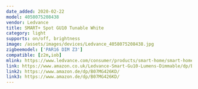 ```yaml
---
date_added: 2020-02-22
model: 4058075208438
vendor: Ledvance
title: SMART+ Spot GU10 Tunable White
category: light
supports: on/off, brightness
image: /assets/images/devices/Ledvance_4058075208438.jpg
zigbeemodel: ['PAR16 DIM Z3']
compatible: [z2m,iob]
mlink: https://www.ledvance.com/consumer/products/smart-home/smart-home-products-with-zigbee-technology/smart-home-lamps/reflector-lamps-with-zigbee-technology/smart-spot-gu10-tunable-white/index.jsp
link: https://www.amazon.co.uk/Ledvance-Smart-Gu10-Lumens-Dimmable/dp/B07MG426KD/
link2: https://www.amazon.de/dp/B07MG426KD/
link3: https://www.amazon.de/dp/B07MG426KD/
---
```

